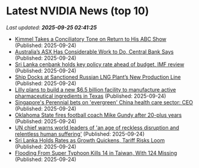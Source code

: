 # Latest NVIDIA News (top 10)
_Last updated: **2025-09-25 02:41:25**_

- [Kimmel Takes a Conciliatory Tone on Return to His ABC Show](https://biztoc.com/x/6c1624edcd8fd321) (Published: 2025-09-24)
- [Australia’s ASX Has Considerable Work to Do, Central Bank Says](https://biztoc.com/x/2bf6a646e2a5c024) (Published: 2025-09-24)
- [Sri Lanka cenbank holds key policy rate ahead of budget, IMF review](https://biztoc.com/x/9b97bc3dd72ba475) (Published: 2025-09-24)
- [Ship Docks at Sanctioned Russian LNG Plant’s New Production Line](https://biztoc.com/x/dae97dfee4bb6f3a) (Published: 2025-09-24)
- [Lilly plans to build a new $6.5 billion facility to manufacture active pharmaceutical ingredients in Texas](https://biztoc.com/x/9700f55b43f42521) (Published: 2025-09-24)
- [Singapore's Perennial bets on 'evergreen' China health care sector: CEO](https://biztoc.com/x/efb492ee379f4760) (Published: 2025-09-24)
- [Oklahoma State fires football coach Mike Gundy after 20-plus years](https://biztoc.com/x/07d3847351093436) (Published: 2025-09-24)
- [UN chief warns world leaders of 'an age of reckless disruption and relentless human suffering'](https://biztoc.com/x/fe7fb5041d969e99) (Published: 2025-09-24)
- [Sri Lanka Holds Rates as Growth Quickens, Tariff Risks Loom](https://biztoc.com/x/2a0b72868cf198f4) (Published: 2025-09-24)
- [Flooding From Super Typhoon Kills 14 in Taiwan, With 124 Missing](https://biztoc.com/x/8ea8eb3cc0830c6e) (Published: 2025-09-24)
